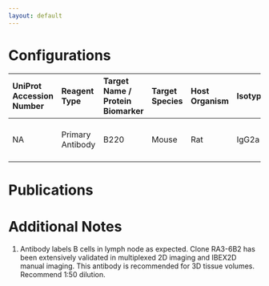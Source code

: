 ```yaml
---
layout: default
---
```


# Configurations

| UniProt Accession Number   | Reagent Type     | Target Name / Protein Biomarker   | Target Species   | Host Organism   | Isotype   | Clonality   | Vendor                   | Catalog Number   | Conjugate   | RRID       | Availability   | Method    | Tissue Preservation               | Target Tissue   | Tissue State   | Detergent        | Antigen Retrieval Conditions   | Dye Inactivation Conditions   | Recommend   | Agree                                                        | Disagree   | Contributor                                                  | Notes       |
|:---------------------------|:-----------------|:----------------------------------|:-----------------|:----------------|:----------|:------------|:-------------------------|:-----------------|:------------|:-----------|:---------------|:----------|:----------------------------------|:----------------|:---------------|:-----------------|:-------------------------------|:------------------------------|:------------|:-------------------------------------------------------------|:-----------|:-------------------------------------------------------------|:------------|
| NA                         | Primary Antibody | B220                              | Mouse            | Rat             | IgG2a     | RA3-6B2     | Thermo Fisher Scientific | 48-0452-82       | eF450       | AB_1548761 | Stock          | Ce3D-IBEX | 1:4 Cytofix/Cytoperm Fixed Frozen | Lymph Node      | NA             | 1:10 BD PermWash | NA                             | 1 mg/ml LiBH4 15 minutes      | Yes         | [0009-0003-9817-7874](https://orcid.org/0009-0003-9817-7874) | NA         | [0009-0003-9817-7874](https://orcid.org/0009-0003-9817-7874) | [1](#notes) |

# Publications



# Additional Notes

<a name="notes"></a>
1. Antibody labels B cells in lymph node as expected. Clone RA3-6B2 has been extensively validated in multiplexed 2D imaging and IBEX2D manual imaging. This antibody is recommended for 3D tissue volumes. Recommend 1:50 dilution.